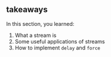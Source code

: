 ## takeaways

In this section, you learned:

  1. What a stream is
  2. Some useful applications of streams
  3. How to implement `delay` and `force`

